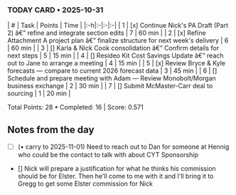 ### TODAY CARD • 2025-10-31

| # | Task | Points | Time |
|:-h|:-|:-|:-|
| 1 | [x] Continue Nick's PA Draft (Part 2) â€” refine and integrate section edits | 7 | 60 min |
| 2 | [x] Refine Attachment A project plan â€” finalize structure for next week's delivery | 6 | 60 min |
| 3 | [] Karla \& Nick Cook consolidation â€” Confirm details for next steps | 5 | 15 min |
| 4 | [] Resideo Kit Cost Savings Update â€” reach out to Jane to arrange a meeting | 4 | 15 min |
| 5 | [x] Review Bryce \& Kyle forecasts — compare to current 2026 forecast data | 3 | 45 min |
| 6 | [] Schedule and prepare meeting with Adam — Review Monobolt/Morgan business exchange | 2 | 30 min |
| 7 | [] Submit McMaster-Carr deal to sourcing | 1 | 20 min |

Total Points: 28 • Completed: 16 | Score: 0.571

## Notes from the day

- [ ] (• carry to 2025-11-01) Need to reach out to Dan for someone at Hennig who could be the contact to talk with about CYT Sponsorship
- [] Nick will prepare a justification for what he thinks his commission should be for Elster. Then he'll come to me with it and I'll bring it to Gregg to get some Elster commission for Nick
